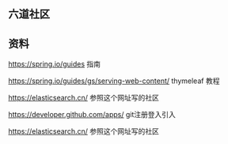 ## 六道社区

## 资料
https://spring.io/guides 指南

https://spring.io/guides/gs/serving-web-content/  thymeleaf 教程

https://elasticsearch.cn/   参照这个网址写的社区 

https://developer.github.com/apps/ git注册登入引入

https://elasticsearch.cn/  参照这个网址写的社区

